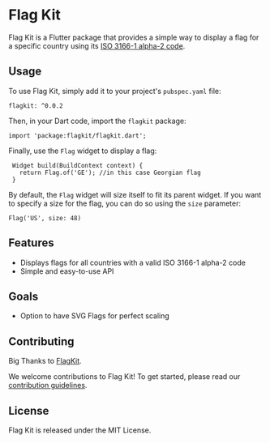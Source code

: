
Flag Kit
========

Flag Kit is a Flutter package that provides a simple way to display a flag for a specific country using its [ISO 3166-1 alpha-2 code](https://en.wikipedia.org/wiki/ISO_3166-1_alpha-2).

Usage
-----

To use Flag Kit, simply add it to your project's `pubspec.yaml` file:


    flagkit: ^0.0.2

Then, in your Dart code, import the `flagkit` package:

    import 'package:flagkit/flagkit.dart';

Finally, use the `Flag` widget to display a flag:

     Widget build(BuildContext context) {
       return Flag.of('GE'); //in this case Georgian flag
     }

By default, the `Flag` widget will size itself to fit its parent widget. If you want to specify a size for the flag, you can do so using the `size` parameter:


    Flag('US', size: 48)

Features
--------

*   Displays flags for all countries with a valid ISO 3166-1 alpha-2 code
*   Simple and easy-to-use API

Goals
--------

*   Option to have SVG Flags for perfect scaling

Contributing
------------
Big Thanks to [FlagKit](https://github.com/madebybowtie/FlagKit).

We welcome contributions to Flag Kit! To get started, please read our [contribution guidelines](CONTRIBUTING.md).

License
-------

Flag Kit is released under the MIT License.

